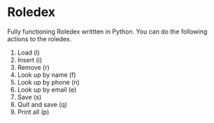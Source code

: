 # Roledex
Fully functioning Roledex writtten in Python. You can do the following actions to the roledex.  
1. Load (l)
2. Insert (i)
3. Remove (r)
4. Look up by name (f)
5. Look up by phone (n)
6. Look up by email (e)
7. Save (s)
8. Quit and save (q)
9. Print all (p)

